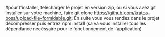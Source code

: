 #pour l'installer, telecharger le projet en version zip, ou si vous avez git installer sur votre machine, faire git clone https://github.com/kratos-boss/upload-file-formidable.git. En suite vous vous rendez dans le projet décompresser puis entrez npm install (sa va vous installer tous les dépendance nécéssaire pour le fonctionnement de l'application)
